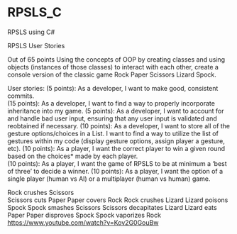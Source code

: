 # RPSLS_C

RPSLS using C#

RPSLS User Stories 
 
Out of 65 points 
Using the concepts of OOP by creating classes and using objects (instances of those classes) to interact with each other, create a console version of the classic game Rock Paper Scissors Lizard Spock. 

User stories: 
(5 points): As a developer, I want to make good, consistent commits.  
(15 points): As a developer, I want to find a way to properly incorporate inheritance into my game. 
(5 points): As a developer, I want to account for and handle bad user input, ensuring that any user input is validated and reobtained if necessary. 
(10 points): As a developer, I want to store all of the gesture options/choices in a List<T>. I want to find a way to utilize the list of gestures within my code (display gesture options, assign player a gesture, etc). 
(10 points): As a player, I want the correct player to win a given round based on the choices* made by each player.  
(10 points): As a player, I want the game of RPSLS to be at minimum a ‘best of three’ to decide a winner. 
(10 points): As a player, I want the option of a single player (human vs AI) or a multiplayer (human vs human) game.  

 
Rock crushes Scissors  
Scissors cuts Paper 
Paper covers Rock 
Rock crushes Lizard 
Lizard poisons Spock 
Spock smashes Scissors 
Scissors decapitates Lizard 
Lizard eats Paper 
Paper disproves Spock 
Spock vaporizes Rock  
https://www.youtube.com/watch?v=Kov2G0GouBw
